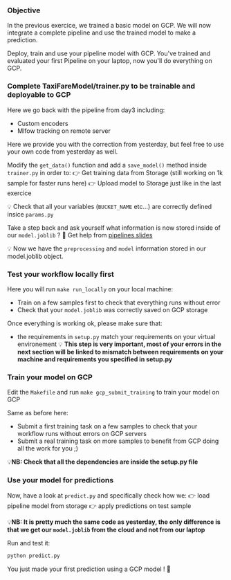 ### Objective

In the previous exercice, we trained a basic model on GCP. We will now integrate a complete pipeline and use the trained model to make a prediction.

Deploy, train and use your pipeline model with GCP.
You've trained and evaluated your first Pipeline on your laptop, now you'll do everything on GCP.

### Complete TaxiFareModel/trainer.py to be trainable and deployable to GCP

Here we go back with the pipeline from day3 including:

- Custom encoders
- Mlfow tracking on remote server

Here we provide you with the correction from yesterday, but feel free to use your own code from yesterday as well.

Modify the `get_data()` function and add a `save_model()` method inside `trainer.py` in order to:
👉 Get training data from Storage (still working on 1k sample for faster runs here)
👉 Upload model to Storage just like in the last exercice

💡 Check that all your variables (`BUCKET_NAME` etc...) are correctly defined insice `params.py`

Take a step back and ask yourself what information is now stored inside of our `model.joblib` ?
🤔 Get help from [pipelines slides](https://kitt.lewagon.com/camps/621/lectures/07-Data-Engineering%2F01-Code-as-a-Product)

💡 Now we have the `preprocessing` and `model` information stored in our model.joblib object.

### Test your workflow locally first

Here you will run `make run_locally` on your local machine:

- Train on a few samples first to check that everything runs without error
- Check that your `model.joblib` was correctly saved on GCP storage

Once everything is working ok, please make sure that:

- the requirements in `setup.py` match your requirements on your virtual environement
  💡 **This step is very important, most of your errors in the next section will be linked to mismatch between requirements on your machine and requirements you specified in setup.py**

### Train your model on GCP

Edit the `Makefile` and run `make gcp_submit_training` to train your model on GCP

Same as before here:

- Submit a first training task on a few samples to check that your workflow runs without errors on GCP servers
- Submit a real training task on more samples to benefit from GCP doing all the work for you ;)

💡**NB: Check that all the dependencies are inside the setup.py file**

### Use your model for predictions

Now, have a look at `predict.py` and specifically check how we:
👉 load pipeline model from storage
👉 apply predictions on test sample

💡**NB: It is pretty much the same code as yesterday, the only difference is that we get our `model.joblib` from the cloud and not from our laptop**

Run and test it:

```bash
python predict.py
```

You just made your first prediction using a GCP model ! 🚀
